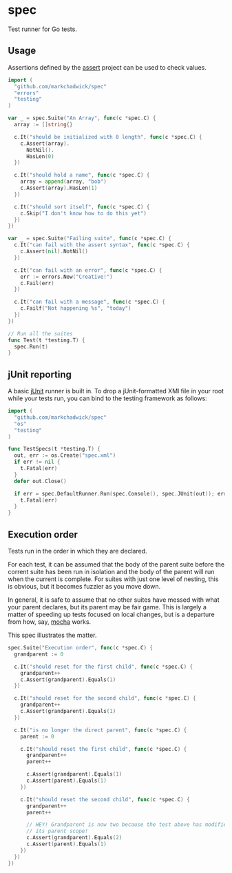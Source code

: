 # spec
Test runner for Go tests.

## Usage
Assertions defined by the [assert](https://github.com/markchadwick/assert)
project can be used to check values.

```go
import (
  "github.com/markchadwick/spec"
  "errors"
  "testing"
)

var _ = spec.Suite("An Array", func(c *spec.C) {
  array := []string{}

  c.It("should be initialized with 0 length", func(c *spec.C) {
    c.Assert(array).
      NotNil().
      HasLen(0)
  })

  c.It("should hold a name", func(c *spec.C) {
    array = append(array, "bob")
    c.Assert(array).HasLen(1)
  })

  c.It("should sort itself", func(c *spec.C) {
    c.Skip("I don't know how to do this yet")
  })
})

var _ = spec.Suite("Failing suite", func(c *spec.C) {
  c.It("can fail with the assert syntax", func(c *spec.C) {
    c.Assert(nil).NotNil()
  })

  c.It("can fail with an error", func(c *spec.C) {
    err := errors.New("Creative!")
    c.Fail(err)
  })

  c.It("can fail with a message", func(c *spec.C) {
    c.Failf("Not happening %s", "today")
  })
})

// Run all the suites
func Test(t *testing.T) {
  spec.Run(t)
}
```

## jUnit reporting
A basic [jUnit](http://junit.org/) runner is built in. To drop a jUnit-formatted
XMl file in your root while your tests run, you can bind to the testing
framework as follows:

```go
import (
  "github.com/markchadwick/spec"
  "os"
  "testing"
)

func TestSpecs(t *testing.T) {
  out, err := os.Create("spec.xml")
  if err != nil {
    t.Fatal(err)
  }
  defer out.Close()

  if err = spec.DefaultRunner.Run(spec.Console(), spec.JUnit(out)); err != nil {
    t.Fatal(err)
  }
}

```

## Execution order
Tests run in the order in which they are declared.

For each test, it can be assumed that the body of the parent suite before the
corrent suite has been run in isolation and the body of the parent will run when
the current is complete. For suites with just one level of nesting, this is
obvious, but it becomes fuzzier as you move down.

In general, it is safe to assume that no other suites have messed with what your
parent declares, but its parent may be fair game. This is largely a matter of
speeding up tests focused on local changes, but is a departure from how, say,
[mocha](http://mochajs.org/) works.

This spec illustrates the matter.

```go
spec.Suite("Execution order", func(c *spec.C) {
  grandparent := 0

  c.It("should reset for the first child", func(c *spec.C) {
    grandparent++
    c.Assert(grandparent).Equals(1)
  })

  c.It("should reset for the second child", func(c *spec.C) {
    grandparent++
    c.Assert(grandparent).Equals(1)
  })

  c.It("is no longer the direct parent", func(c *spec.C) {
    parent := 0

    c.It("should reset the first child", func(c *spec.C) {
      grandparent++
      parent++

      c.Assert(grandparent).Equals(1)
      c.Assert(parent).Equals(1)
    })

    c.It("should reset the second child", func(c *spec.C) {
      grandparent++
      parent++

      // HEY! Grandparent is now two because the test above has modified above
      // its parent scope!
      c.Assert(grandparent).Equals(2)
      c.Assert(parent).Equals(1)
    })
  })
})
```
